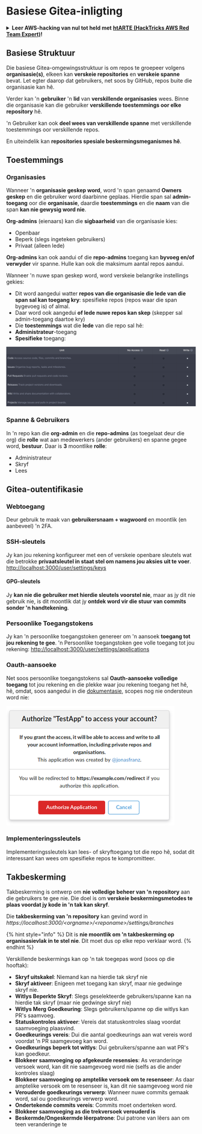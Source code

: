 # Basiese Gitea-inligting

<details>

<summary><strong>Leer AWS-hacking van nul tot held met</strong> <a href="https://training.hacktricks.xyz/courses/arte"><strong>htARTE (HackTricks AWS Red Team Expert)</strong></a><strong>!</strong></summary>

Ander maniere om HackTricks te ondersteun:

* As jy wil sien dat jou **maatskappy geadverteer word in HackTricks** of **HackTricks aflaai in PDF-formaat**, kyk na die [**SUBSCRIPTION PLANS**](https://github.com/sponsors/carlospolop)!
* Kry die [**amptelike PEASS & HackTricks swag**](https://peass.creator-spring.com)
* Ontdek [**The PEASS Family**](https://opensea.io/collection/the-peass-family), ons versameling eksklusiewe [**NFTs**](https://opensea.io/collection/the-peass-family)
* **Sluit aan by die** 💬 [**Discord-groep**](https://discord.gg/hRep4RUj7f) of die [**telegram-groep**](https://t.me/peass) of **volg** ons op **Twitter** 🐦 [**@hacktricks_live**](https://twitter.com/hacktricks_live)**.**
* **Deel jou hacktruuks deur PR's in te dien by die** [**HackTricks**](https://github.com/carlospolop/hacktricks) en [**HackTricks Cloud**](https://github.com/carlospolop/hacktricks-cloud) GitHub-opslagplekke.

</details>

## Basiese Struktuur

Die basiese Gitea-omgewingsstruktuur is om repos te groepeer volgens **organisasie(s)**, elkeen kan **verskeie repositories** en **verskeie spanne** bevat. Let egter daarop dat gebruikers, net soos by GitHub, repos buite die organisasie kan hê.

Verder kan 'n **gebruiker** 'n **lid** van **verskillende organisasies** wees. Binne die organisasie kan die gebruiker **verskillende toestemmings oor elke repository** hê.

'n Gebruiker kan ook **deel wees van verskillende spanne** met verskillende toestemmings oor verskillende repos.

En uiteindelik kan **repositories spesiale beskermingsmeganismes hê**.

## Toestemmings

### Organisasies

Wanneer 'n **organisasie geskep word**, word 'n span genaamd **Owners** **geskep** en die gebruiker word daarbinne geplaas. Hierdie span sal **admin-toegang** oor die **organisasie**, daardie **toestemmings** en die **naam** van die span **kan nie gewysig word nie**.

**Org-admins** (eienaars) kan die **sigbaarheid** van die organisasie kies:

* Openbaar
* Beperk (slegs ingeteken gebruikers)
* Privaat (alleen lede)

**Org-admins** kan ook aandui of die **repo-admins** toegang kan **byvoeg en/of verwyder** vir spanne. Hulle kan ook die maksimum aantal repos aandui.

Wanneer 'n nuwe span geskep word, word verskeie belangrike instellings gekies:

* Dit word aangedui watter **repos van die organisasie die lede van die span sal kan toegang kry**: spesifieke repos (repos waar die span bygevoeg is) of almal.
* Daar word ook aangedui **of lede nuwe repos kan skep** (skepper sal admin-toegang daartoe kry)
* Die **toestemmings** wat die **lede** van die repo sal hê:
* **Administrateur**-toegang
* **Spesifieke** toegang:

![](<../../.gitbook/assets/image (3) (1) (1) (1) (1) (1) (1) (1) (1) (1) (1).png>)

### Spanne & Gebruikers

In 'n repo kan die **org-admin** en die **repo-admins** (as toegelaat deur die org) die **rolle** wat aan medewerkers (ander gebruikers) en spanne gegee word, **bestuur**. Daar is **3** moontlike **rolle**:

* Administrateur
* Skryf
* Lees

## Gitea-outentifikasie

### Webtoegang

Deur gebruik te maak van **gebruikersnaam + wagwoord** en moontlik (en aanbeveel) 'n 2FA.

### **SSH-sleutels**

Jy kan jou rekening konfigureer met een of verskeie openbare sleutels wat die betrokke **privaatsleutel in staat stel om namens jou aksies uit te voer**. [http://localhost:3000/user/settings/keys](http://localhost:3000/user/settings/keys)

#### **GPG-sleutels**

Jy **kan nie die gebruiker met hierdie sleutels voorstel nie**, maar as jy dit nie gebruik nie, is dit moontlik dat jy **ontdek word vir die stuur van commits sonder 'n handtekening**.

### **Persoonlike Toegangstokens**

Jy kan 'n persoonlike toegangstoken genereer om 'n aansoek **toegang tot jou rekening te gee**. 'n Persoonlike toegangstoken gee volle toegang tot jou rekening: [http://localhost:3000/user/settings/applications](http://localhost:3000/user/settings/applications)

### Oauth-aansoeke

Net soos persoonlike toegangstokens sal **Oauth-aansoeke** **volledige toegang** tot jou rekening en die plekke waar jou rekening toegang het hê, hê, omdat, soos aangedui in die [dokumentasie](https://docs.gitea.io/en-us/oauth2-provider/#scopes), scopes nog nie ondersteun word nie:

![](<../../.gitbook/assets/image (60).png>)

### Implementeringssleutels

Implementeringssleutels kan lees- of skryftoegang tot die repo hê, sodat dit interessant kan wees om spesifieke repos te kompromitteer.

## Takbeskerming

Takbeskerming is ontwerp om **nie volledige beheer van 'n repository** aan die gebruikers te gee nie. Die doel is om **verskeie beskermingsmetodes te plaas voordat jy kode in 'n tak kan skryf**.

Die **takbeskerming van 'n repository** kan gevind word in _https://localhost:3000/\<orgname>/\<reponame>/settings/branches_

{% hint style="info" %}
Dit is **nie moontlik om 'n takbeskerming op organisasievlak in te stel nie**. Dit moet dus op elke repo verklaar word.
{% endhint %}

Verskillende beskermings kan op 'n tak toegepas word (soos op die hooftak):

* **Skryf uitskakel**: Niemand kan na hierdie tak skryf nie
* **Skryf aktiveer**: Enigeen met toegang kan skryf, maar nie gedwinge skryf nie.
* **Witlys Beperkte Skryf**: Slegs geselekteerde gebruikers/spanne kan na hierdie tak skryf (maar nie gedwinge skryf nie)
* **Witlys Merg Goedkeuring**: Slegs gebruikers/spanne op die witlys kan PR's saamvoeg.
* **Statuskontroles aktiveer**: Vereis dat statuskontroles slaag voordat saamvoeging plaasvind.
* **Goedkeurings vereis**: Dui die aantal goedkeurings aan wat vereis word voordat 'n PR saamgevoeg kan word.
* **Goedkeurings beperk tot witlys**: Dui gebruikers/spanne aan wat PR's kan goedkeur.
* **Blokkeer saamvoeging op afgekeurde resensies**: As veranderinge versoek word, kan dit nie saamgevoeg word nie (selfs as die ander kontroles slaag)
* **Blokkeer saamvoeging op amptelike versoek om te resenseer**: As daar amptelike versoek om te resenseer is, kan dit nie saamgevoeg word nie
* **Verouderde goedkeurings verwerp**: Wanneer nuwe commits gemaak word, sal ou goedkeurings verwerp word.
* **Ondertekende commits vereis**: Commits moet onderteken word.
* **Blokkeer saamvoeging as die trekversoek verouderd is**
* **Beskermde/Ongeskermde lêerpatrone**: Dui patrone van lêers aan om teen veranderinge te
